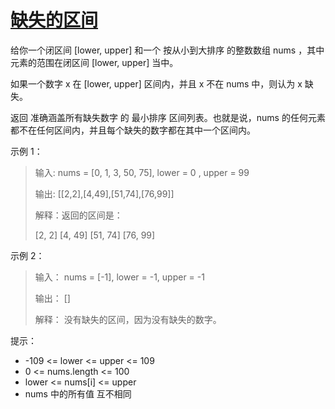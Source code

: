#  [缺失的区间](https://leetcode.cn/problems/missing-ranges)

给你一个闭区间 [lower, upper] 和一个 按从小到大排序 的整数数组 nums ，其中元素的范围在闭区间 [lower, upper] 当中。

如果一个数字 x 在 [lower, upper] 区间内，并且 x 不在 nums 中，则认为 x 缺失。

返回 准确涵盖所有缺失数字 的 最小排序 区间列表。也就是说，nums 的任何元素都不在任何区间内，并且每个缺失的数字都在其中一个区间内。

 
示例 1：

> 输入: nums = [0, 1, 3, 50, 75], lower = 0 , upper = 99
> 
> 输出: [[2,2],[4,49],[51,74],[76,99]]
> 
> 解释：返回的区间是：
> 
> [2, 2] [4, 49] [51, 74] [76, 99]

示例 2：

> 输入： nums = [-1], lower = -1, upper = -1
> 
> 输出： []
> 
> 解释： 没有缺失的区间，因为没有缺失的数字。
 

提示：

- -109 <= lower <= upper <= 109
- 0 <= nums.length <= 100
- lower <= nums[i] <= upper
- nums 中的所有值 互不相同